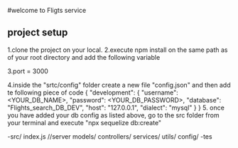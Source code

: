 #welcome to Fligts service

## project setup

1.clone the project on your local.
2.execute npm install on the same path as of your root directory and add the following variable

3.port = 3000

4.inside the "srtc/config" folder create  a new file "config.json" and then add te following piece of code 
{
  "development": {
    "username":  <YOUR_DB_NAME>,
    "password": <YOUR_DB_PASSWORD>,
    "database": "Flights_search_DB_DEV",
    "host": "127.0.0.1",
    "dialect": "mysql"
  }
}
5. once you have added your db config as listed above, go to the src folder from your terminal and execute "npx sequelize db:create"

-src/
 index.js //server
 models/
 controllers/
 services/
 utils/
 config/
-tes
